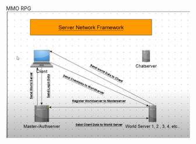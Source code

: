 MMO RPG 
![alt text](https://github.com/Loganphx/MMORPG/blob/main/Screenshot%202024-05-27%20224852.png?raw=true)
